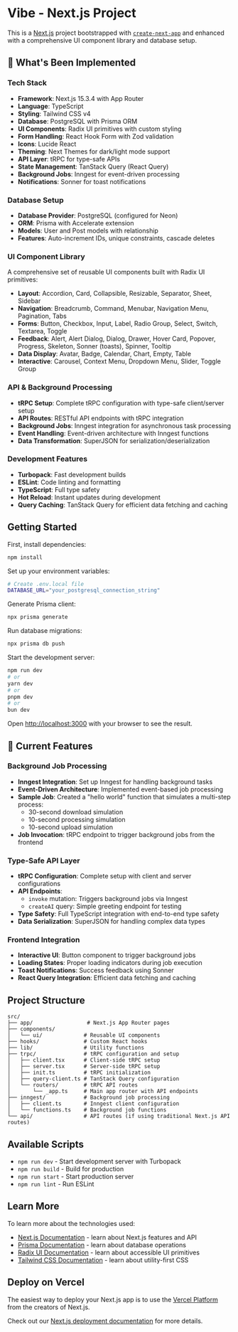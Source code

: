 # Vibe - Next.js Project

This is a [Next.js](https://nextjs.org) project bootstrapped with [`create-next-app`](https://nextjs.org/docs/app/api-reference/cli/create-next-app) and enhanced with a comprehensive UI component library and database setup.

## 🚀 What's Been Implemented

### Tech Stack
- **Framework**: Next.js 15.3.4 with App Router
- **Language**: TypeScript
- **Styling**: Tailwind CSS v4
- **Database**: PostgreSQL with Prisma ORM
- **UI Components**: Radix UI primitives with custom styling
- **Form Handling**: React Hook Form with Zod validation
- **Icons**: Lucide React
- **Theming**: Next Themes for dark/light mode support
- **API Layer**: tRPC for type-safe APIs
- **State Management**: TanStack Query (React Query)
- **Background Jobs**: Inngest for event-driven processing
- **Notifications**: Sonner for toast notifications

### Database Setup
- **Database Provider**: PostgreSQL (configured for Neon)
- **ORM**: Prisma with Accelerate extension
- **Models**: User and Post models with relationship
- **Features**: Auto-increment IDs, unique constraints, cascade deletes

### UI Component Library
A comprehensive set of reusable UI components built with Radix UI primitives:
- **Layout**: Accordion, Card, Collapsible, Resizable, Separator, Sheet, Sidebar
- **Navigation**: Breadcrumb, Command, Menubar, Navigation Menu, Pagination, Tabs
- **Forms**: Button, Checkbox, Input, Label, Radio Group, Select, Switch, Textarea, Toggle
- **Feedback**: Alert, Alert Dialog, Dialog, Drawer, Hover Card, Popover, Progress, Skeleton, Sonner (toasts), Spinner, Tooltip
- **Data Display**: Avatar, Badge, Calendar, Chart, Empty, Table
- **Interactive**: Carousel, Context Menu, Dropdown Menu, Slider, Toggle Group

### API & Background Processing
- **tRPC Setup**: Complete tRPC configuration with type-safe client/server setup
- **API Routes**: RESTful API endpoints with tRPC integration
- **Background Jobs**: Inngest integration for asynchronous task processing
- **Event Handling**: Event-driven architecture with Inngest functions
- **Data Transformation**: SuperJSON for serialization/deserialization

### Development Features
- **Turbopack**: Fast development builds
- **ESLint**: Code linting and formatting
- **TypeScript**: Full type safety
- **Hot Reload**: Instant updates during development
- **Query Caching**: TanStack Query for efficient data fetching and caching

## Getting Started

First, install dependencies:

```bash
npm install
```

Set up your environment variables:
```bash
# Create .env.local file
DATABASE_URL="your_postgresql_connection_string"
```

Generate Prisma client:
```bash
npx prisma generate
```

Run database migrations:
```bash
npx prisma db push
```

Start the development server:

```bash
npm run dev
# or
yarn dev
# or
pnpm dev
# or
bun dev
```

Open [http://localhost:3000](http://localhost:3000) with your browser to see the result.

## 🎯 Current Features

### Background Job Processing
- **Inngest Integration**: Set up Inngest for handling background tasks
- **Event-Driven Architecture**: Implemented event-based job processing
- **Sample Job**: Created a "hello world" function that simulates a multi-step process:
  - 30-second download simulation
  - 10-second processing simulation  
  - 10-second upload simulation
- **Job Invocation**: tRPC endpoint to trigger background jobs from the frontend

### Type-Safe API Layer
- **tRPC Configuration**: Complete setup with client and server configurations
- **API Endpoints**: 
  - `invoke` mutation: Triggers background jobs via Inngest
  - `createAI` query: Simple greeting endpoint for testing
- **Type Safety**: Full TypeScript integration with end-to-end type safety
- **Data Serialization**: SuperJSON for handling complex data types

### Frontend Integration
- **Interactive UI**: Button component to trigger background jobs
- **Loading States**: Proper loading indicators during job execution
- **Toast Notifications**: Success feedback using Sonner
- **React Query Integration**: Efficient data fetching and caching

## Project Structure

```
src/
├── app/                 # Next.js App Router pages
├── components/
│   └── ui/             # Reusable UI components
├── hooks/              # Custom React hooks
├── lib/                # Utility functions
├── trpc/               # tRPC configuration and setup
│   ├── client.tsx      # Client-side tRPC setup
│   ├── server.tsx      # Server-side tRPC setup
│   ├── init.ts         # tRPC initialization
│   ├── query-client.ts # TanStack Query configuration
│   └── routers/        # tRPC API routes
│       └── _app.ts     # Main app router with API endpoints
├── inngest/            # Background job processing
│   ├── client.ts       # Inngest client configuration
│   └── functions.ts    # Background job functions
└── api/                # API routes (if using traditional Next.js API routes)
```

## Available Scripts

- `npm run dev` - Start development server with Turbopack
- `npm run build` - Build for production
- `npm run start` - Start production server
- `npm run lint` - Run ESLint

## Learn More

To learn more about the technologies used:

- [Next.js Documentation](https://nextjs.org/docs) - learn about Next.js features and API
- [Prisma Documentation](https://www.prisma.io/docs) - learn about database operations
- [Radix UI Documentation](https://www.radix-ui.com/) - learn about accessible UI primitives
- [Tailwind CSS Documentation](https://tailwindcss.com/docs) - learn about utility-first CSS

## Deploy on Vercel

The easiest way to deploy your Next.js app is to use the [Vercel Platform](https://vercel.com/new?utm_medium=default-template&filter=next.js&utm_source=create-next-app&utm_campaign=create-next-app-readme) from the creators of Next.js.

Check out our [Next.js deployment documentation](https://nextjs.org/docs/app/building-your-application/deploying) for more details.
